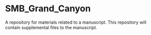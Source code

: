# SMB_Grand_Canyon
A repository for materials related to a manuscript. This repository will contain supplemental files to the manuscript.
